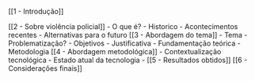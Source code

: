[[1 - Introdução]]

[[2 - Sobre violência policial]]
	- O que é?
	- Historico
	- Acontecimentos recentes
	- Alternativas para o futuro
[[3 - Abordagem do tema]]
	- Tema
	- Problematização?
	- Objetivos
	- Justificativa
	- Fundamentação teórica
	- Metodologia
[[4 - Abordagem metodológica]]
	- Contextualização tecnológica
	- Estado atual da tecnologia
	- 
[[5 - Resultados obtidos]]
[[6 - Considerações finais]]